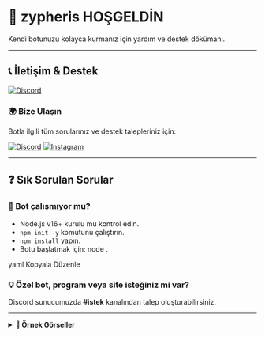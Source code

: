 # 🎉 zypheris HOŞGELDİN

Kendi botunuzu kolayca kurmanız için yardım ve destek dökümanı.

---

## 📞 İletişim & Destek

[![Discord](https://img.shields.io/badge/ZYPHERİS-DİSCORD-5865F2?style=for-the-badge&logo=discord&logoColor=white)](https://discord.com/users/773582512647569409)

### 🌍 **Bize Ulaşın**

Botla ilgili tüm sorularınız ve destek talepleriniz için:

[![Discord](https://img.shields.io/badge/DISCORD-SUNUCUMUZ-5865F2?style=for-the-badge&logo=discord&logoColor=white)](https://discord.gg/PEsxpFfkZu)
[![Instagram](https://img.shields.io/badge/Instagram-E4405F?style=for-the-badge&logo=instagram&logoColor=white)](https://www.instagram.com/ilwixi7)

---

## ❓ Sık Sorulan Sorular

### 🤖 Bot çalışmıyor mu?

- Node.js v16+ kurulu mu kontrol edin.
- `npm init -y` komutunu çalıştırın.
- `npm install` yapın.
- Botu başlatmak için:
node .

yaml
Kopyala
Düzenle

### 💡 Özel bot, program veya site isteğiniz mi var?

Discord sunucumuzda **#istek** kanalından talep oluşturabilirsiniz.

---

<details>
<summary><strong>📸 Örnek Görseller</strong></summary>

| Giriş Ekranı | Kayıt Ekranı |
|:---:|:---:|
| ![Giriş](zypp/zypheris-hg.png) | ![Kayıt](zypp/zypheris-hb.png) |

---

| Canvas Örneği |
|:---:|
| ![Canvas](zypp/zypheris-canvas.png) |

</details>

